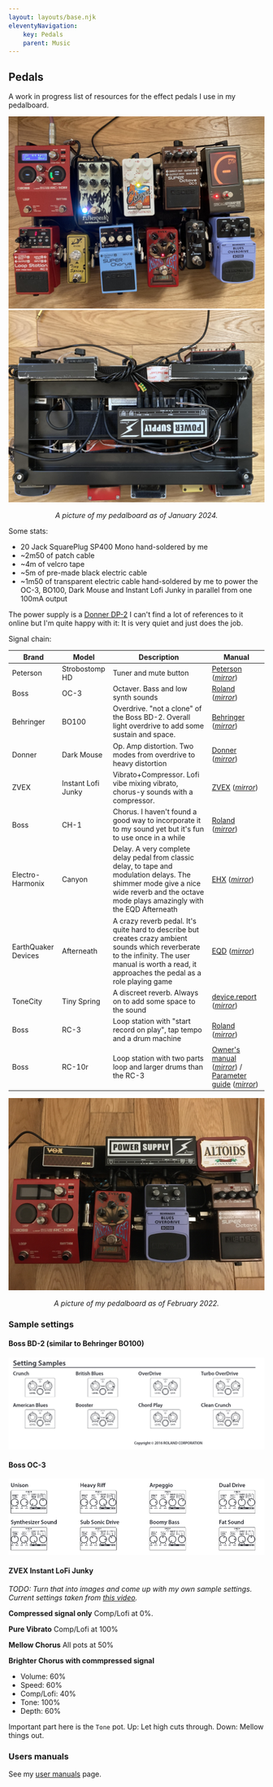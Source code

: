 ```yaml
---
layout: layouts/base.njk
eleventyNavigation:
    key: Pedals
    parent: Music
---
```


## Pedals

A work in progress list of resources for the effect pedals I use in my pedalboard.

![My pedalboard (front) in Jan. 2024](/images/pedals/pedalboard_02_2024_front.jpg)
![My pedalboard (back) in Jan. 2024](/images/pedals/pedalboard_02_2024_back.jpg)

<center>
    <i>A picture of my pedalboard as of January 2024.</i>
</center>

Some stats:

-   20 Jack SquarePlug SP400 Mono hand-soldered by me
-   ~2m50 of patch cable
-   ~4m of velcro tape
-   ~5m of pre-made black electric cable
-   ~1m50 of transparent electric cable hand-soldered by me to power the OC-3, BO100, Dark Mouse and Instant Lofi Junky in parallel from one 100mA output

The power supply is a [Donner DP-2](https://fr.audiofanzine.com/alimentation-pedale/donner/dp-2-power-supply/) I can't find a lot of references to it online but I'm quite happy with it: It is very quiet and just does the job.

Signal chain:

| Brand               | Model              | Description                                                                                                                                                                                           | Manual                                                                                                                                                                                                                                                                                                             |
| ------------------- | ------------------ | ----------------------------------------------------------------------------------------------------------------------------------------------------------------------------------------------------- | ------------------------------------------------------------------------------------------------------------------------------------------------------------------------------------------------------------------------------------------------------------------------------------------------------------------ |
| Peterson            | Strobostomp HD     | Tuner and mute button                                                                                                                                                                                 | [Peterson](https://www.petersontuners.com/media/pdf/StroboStomp_HD_Manual_v1.1_EN.pdf) (_[mirror](/pdf/pedal_user_manuals/StroboStomp_HD_Manual_v1.1_EN.pdf)_)                                                                                                                                                     |
| Boss                | OC-3               | Octaver. Bass and low synth sounds                                                                                                                                                                    | [Roland](https://static.roland.com/assets/media/pdf/OC-3_e01_W.pdf) (_[mirror](/pdf/pedal_user_manuals/boss_oc3_user_manual.pdf)_)                                                                                                                                                                                 |
| Behringer           | BO100              | Overdrive. "not a clone" of the Boss BD-2. Overall light overdrive to add some sustain and space.                                                                                                     | [Behringer](https://mediadl.musictribe.com/media/sys_master/hed/h3f/8850084069406.pdf) (_[mirror](/pdf/pedal_user_manuals/behringer_bo100_user_manual.pdf)_)                                                                                                                                                       |
| Donner              | Dark Mouse         | Op. Amp distortion. Two modes from overdrive to heavy distortion                                                                                                                                      | [Donner](https://cdn.shopify.com/s/files/1/1384/9629/files/EC1178_Dark_Mouse__Manual_V02_190809.pdf?v=1597289663) (_[mirror](/pdf/pedal_user_manuals/donner_dark_mouse_manual.pdf)_)                                                                                                                               |
| ZVEX                | Instant Lofi Junky | Vibrato+Compressor. Lofi vibe mixing vibrato, chorus-y sounds with a compressor.                                                                                                                      | [ZVEX](https://static1.squarespace.com/static/555e332ce4b0577e788c3a16/t/559efae5e4b0da93269a9ffb/1436482277079/ZVEX+Instant+Lo-Fi+Junky+Instructions.pdf) (_[mirror](/pdf/pedal_user_manuals/zvex_instant_lofi_junky_user_manual.pdf)_)                                                                           |
| Boss                | CH-1               | Chorus. I haven't found a good way to incorporate it to my sound yet but it's fun to use once in a while                                                                                              | [Roland](https://static.roland.com/assets/media/pdf/CH-1_M_eng03_W.pdf) (_[mirror](/pdf/pedal_user_manuals/boss_ch1_user_manual.pdf)_)                                                                                                                                                                             |
| Electro-Harmonix    | Canyon             | Delay. A very complete delay pedal from classic delay, to tape and modulation delays. The shimmer mode give a nice wide reverb and the octave mode plays amazingly with the EQD Afterneath            | [EHX](https://www.ehx.com/wp-content/uploads/2021/01/canyon-manual.pdf) (_[mirror](/pdf/pedal_user_manuals/ehx_canyon_manual.pdf)_)                                                                                                                                                                                |
| EarthQuaker Devices | Afterneath         | A crazy reverb pedal. It's quite hard to describe but creates crazy ambient sounds which reverberate to the infinity. The user manual is worth a read, it approaches the pedal as a role playing game | [EQD](https://static1.squarespace.com/static/57cebe2c03596e075fca5f24/t/656fc46102d950061c2b9d06/1701823585949/EQD-Afterneath-Manual-R2-WEB.pdf) (_[mirror](/pdf/pedal_user_manuals/eqd_afterneath_manual.pdf)_)                                                                                                   |
| ToneCity            | Tiny Spring        | A discreet reverb. Always on to add some space to the sound                                                                                                                                           | [device.report](https://device.report/m/2a2f8a0f7cf833579a89c3817b61a29cd74144e0d5414496ffd212cabed59c0c_optim.pdf) (_[mirror](/pdf/pedal_user_manuals/tonecity_tinyspring_manual.jpg)_)                                                                                                                           |
| Boss                | RC-3               | Loop station with "start record on play", tap tempo and a drum machine                                                                                                                                | [Roland](https://static.roland.com/assets/media/pdf/RC-3_eng03_W.pdf) (_[mirror](/pdf/pedal_user_manuals/boss_rc3_user_manual.pdf)_)                                                                                                                                                                               |
| Boss                | RC-10r             | Loop station with two parts loop and larger drums than the RC-3                                                                                                                                       | [Owner's manual](https://static.roland.com/assets/media/pdf/RC-10R_eng03_W.pdf) (_[mirror](/pdf/pedal_user_manuals/boss_rc10r_user_manual.pdf)_) / [Parameter guide](https://static.roland.com/assets/media/pdf/RC-10R_parameter_eng01_W.pdf) (_[mirror](/pdf/pedal_user_manuals/boss_rc10r_parameter_guide.pdf)_) |

![My pedalboard in Feb. 2022](/images/pedals/pedalboard_02_2022.jpg)

<center>
    <i>A picture of my pedalboard as of February 2022.</i>
</center>

### Sample settings

#### Boss BD-2 (similar to Behringer BO100)

![Boss BD2 sample settings](/images/pedals/sample_settings/boss_bd2_sample_settings.png)

#### Boss OC-3

![Boss OC-3 sample settings](/images/pedals/sample_settings/boss_oc3_sample_settings.png)

#### ZVEX Instant LoFi Junky

_TODO: Turn that into images and come up with my own sample settings. Current settings taken from [this video](https://www.youtube.com/watch?v=c843sYNem0E)._

**Compressed signal only** Comp/Lofi at 0%.

**Pure Vibrato** Comp/Lofi at 100%

**Mellow Chorus** All pots at 50%

**Brighter Chorus with commpressed signal**

-   Volume: 60%
-   Speed: 60%
-   Comp/Lofi: 40%
-   Tone: 100%
-   Depth: 60%

Important part here is the `Tone` pot. Up: Let high cuts through. Down: Mellow things out.

### Users manuals

See my [user manuals](/user_manuals/) page.
